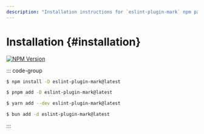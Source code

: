 ```yaml
---
description: "Installation instructions for `eslint-plugin-mark` npm package with support for local installs using npm, pnpm, yarn, and bun."
---
```


# Installation {#installation}

[![NPM Version](https://img.shields.io/npm/v/eslint-plugin-mark)](https://www.npmjs.com/package/eslint-plugin-mark)

::: code-group

```sh [npm]
$ npm install -D eslint-plugin-mark@latest
```

```sh [pnpm]
$ pnpm add -D eslint-plugin-mark@latest
```

```sh [yarn]
$ yarn add --dev eslint-plugin-mark@latest
```

```sh [bun]
$ bun add -d eslint-plugin-mark@latest
```

:::

<!--
  TODO: This plugin already includes the rules for the `@eslint/mark` plugin. You can add the rules to your ESLint configuration file.
-->
